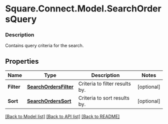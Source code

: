 # Square.Connect.Model.SearchOrdersQuery

### Description

Contains query criteria for the search.

## Properties

Name | Type | Description | Notes
------------ | ------------- | ------------- | -------------
**Filter** | [**SearchOrdersFilter**](SearchOrdersFilter.md) | Criteria to filter results by. | [optional] 
**Sort** | [**SearchOrdersSort**](SearchOrdersSort.md) | Criteria to sort results by. | [optional] 



[[Back to Model list]](../README.md#documentation-for-models) [[Back to API list]](../README.md#documentation-for-api-endpoints) [[Back to README]](../README.md)

